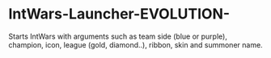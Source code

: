 # IntWars-Launcher-EVOLUTION-
Starts IntWars with arguments such as team side (blue or purple), champion, icon, league (gold, diamond..), ribbon, skin and summoner name.
